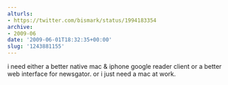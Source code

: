 ```yaml
---
alturls:
- https://twitter.com/bismark/status/1994183354
archive:
- 2009-06
date: '2009-06-01T18:32:35+00:00'
slug: '1243881155'
---
```


i need either a better native mac & iphone google reader client or a better web interface for newsgator.  or i just need a mac at work.

